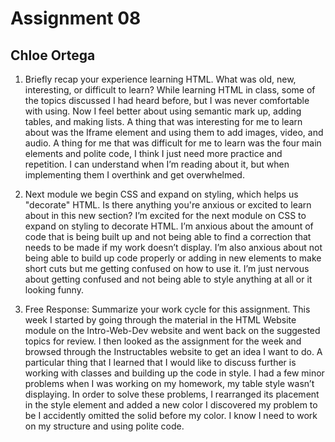 # Assignment 08
## Chloe Ortega

1. Briefly recap your experience learning HTML. What was old, new, interesting, or difficult to learn?
While learning HTML in class, some of the topics discussed I had heard before, but I was never comfortable with using. Now I feel better about using semantic mark up, adding tables, and making lists. A thing that was interesting for me to learn about was the Iframe element and using them to add images, video, and audio. A thing for me that was difficult for me to learn was the four main elements and polite code, I think I just need more practice and repetition. I can understand when I’m reading about it, but when implementing them I overthink and get overwhelmed.  

2. Next module we begin CSS and expand on styling, which helps us "decorate" HTML. Is there anything you're anxious or excited to learn about in this new section?
I’m excited for the next module on CSS to expand on styling to decorate HTML. I’m anxious about the amount of code that is being built up and not being able to find a correction that needs to be made if my work doesn’t display. I’m also anxious about not being able to build up code properly or adding in new elements to make short cuts but me getting confused on how to use it. I’m just nervous about getting confused and not being able to style anything at all or it looking funny.

3. Free Response: Summarize your work cycle for this assignment.
This week I started by going through the material in the HTML Website module on the Intro-Web-Dev website and went back on the suggested topics for review. I then looked as the assignment for the week and browsed through the Instructables website to get an idea I want to do. A particular thing that I learned that I would like to discuss further is working with classes and building up the code in style. I had a few minor problems when I was working on my homework, my table style wasn’t displaying. In order to solve these problems, I rearranged its placement in the style element and added a new color I discovered my problem to be I accidently omitted the solid before my color. I know I need to work on my structure and using polite code.  

